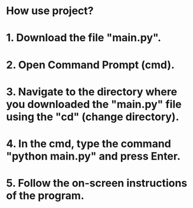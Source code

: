 # How use project?


# 1. Download the file "main.py".
# 2. Open Command Prompt (cmd).
# 3. Navigate to the directory where you downloaded the "main.py" file using the "cd" (change directory).
# 4. In the cmd, type the command "python main.py" and press Enter.
# 5. Follow the on-screen instructions of the program.